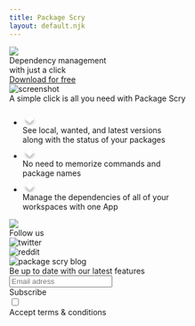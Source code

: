 ```yaml
---
title: Package Scry
layout: default.njk
---
```


<div id="first-view-container">
  <div id="first-view-side">
    <div id="first-view-logo">
      <img src="/img/logo.png" />
    </div>
    <div id="first-view-slogen">
      Dependency management 
      <br /> with just a click
    </div>
    <div id="first-view-button-container">
      <a id="first-view-button" class="button" href="/download">
        Download for free
      </a>
    </div>
  </div>
  <div id="first-view-image">
    <img src="/img/screenshot.png" alt="screenshot" />
  </div>
</div>

<div id="second-view-text">
  A simple click is all you need with Package Scry
</div>

<div id="second-view-container">
  <ul id="second-view-features">
    <li class="second-view-feature">
      <div class="list-icon">
        <svg width="26" height="26" viewBox="0 0 27 16" fill="none" xmlns="http://www.w3.org/2000/svg">
          <g filter="url(#filter1_d)">
            <rect x="4.47656" y="9" width="12" height="12" transform="rotate(-45 4.47656 9)" fill="white" />
          </g>
          <defs>
            <filter id="filter1_d" x="0.476562" y="0.514648" width="24.9706" height="24.9706" filterUnits="userSpaceOnUse"
              color-interpolation-filters="sRGB">
              <feFlood flood-opacity="0" result="BackgroundImageFix" />
              <feColorMatrix in="SourceAlpha" type="matrix" values="0 0 0 0 0 0 0 0 0 0 0 0 0 0 0 0 0 0 127 0" />
              <feOffset dy="4" />
              <feGaussianBlur stdDeviation="2" />
              <feColorMatrix type="matrix" values="0 0 0 0 0 0 0 0 0 0 0 0 0 0 0 0 0 0 0.25 0" />
              <feBlend mode="normal" in2="BackgroundImageFix" result="effect1_dropShadow" />
              <feBlend mode="normal" in="SourceGraphic" in2="effect1_dropShadow" result="shape" />
            </filter>
          </defs>
        </svg>
      </div>
      <div class="list-text">
        See local, wanted, and latest versions
        <br />along with the status of your packages
      </div>
    </li>
    <li class="second-view-feature">
      <div class="list-icon">
        <svg width="26" height="26" viewBox="0 0 27 16" fill="none" xmlns="http://www.w3.org/2000/svg">
          <g filter="url(#filter1_d)">
            <rect x="4.47656" y="9" width="12" height="12" transform="rotate(-45 4.47656 9)" fill="white" />
          </g>
          <defs>
            <filter id="filter1_d" x="0.476562" y="0.514648" width="24.9706" height="24.9706" filterUnits="userSpaceOnUse"
              color-interpolation-filters="sRGB">
              <feFlood flood-opacity="0" result="BackgroundImageFix" />
              <feColorMatrix in="SourceAlpha" type="matrix" values="0 0 0 0 0 0 0 0 0 0 0 0 0 0 0 0 0 0 127 0" />
              <feOffset dy="4" />
              <feGaussianBlur stdDeviation="2" />
              <feColorMatrix type="matrix" values="0 0 0 0 0 0 0 0 0 0 0 0 0 0 0 0 0 0 0.25 0" />
              <feBlend mode="normal" in2="BackgroundImageFix" result="effect1_dropShadow" />
              <feBlend mode="normal" in="SourceGraphic" in2="effect1_dropShadow" result="shape" />
            </filter>
          </defs>
        </svg>
      </div>
      <div class="list-text">
      No need to memorize commands and
      <br />package names
      </div>
    </li>
    <li class="second-view-feature">
      <div class="list-icon">
        <svg width="26" height="26" viewBox="0 0 27 16" fill="none" xmlns="http://www.w3.org/2000/svg">
          <g filter="url(#filter1_d)">
            <rect x="4.47656" y="9" width="12" height="12" transform="rotate(-45 4.47656 9)" fill="white" />
          </g>
          <defs>
            <filter id="filter1_d" x="0.476562" y="0.514648" width="24.9706" height="24.9706" filterUnits="userSpaceOnUse"
              color-interpolation-filters="sRGB">
              <feFlood flood-opacity="0" result="BackgroundImageFix" />
              <feColorMatrix in="SourceAlpha" type="matrix" values="0 0 0 0 0 0 0 0 0 0 0 0 0 0 0 0 0 0 127 0" />
              <feOffset dy="4" />
              <feGaussianBlur stdDeviation="2" />
              <feColorMatrix type="matrix" values="0 0 0 0 0 0 0 0 0 0 0 0 0 0 0 0 0 0 0.25 0" />
              <feBlend mode="normal" in2="BackgroundImageFix" result="effect1_dropShadow" />
              <feBlend mode="normal" in="SourceGraphic" in2="effect1_dropShadow" result="shape" />
            </filter>
          </defs>
        </svg>
      </div>
      <div class="list-text">
        Manage the dependencies of all of your
        <br />workspaces with one App
      </div>
    </li>
  
  </ul>
  
  <div id="second-view-image">
    <img src="/img/screenshot.png" />
  </div>
</div>

<div id="third-view-border">
</div>
<div id="third-view-container">
  <div id="third-view-follows">
    <div id="social-header">
      Follow us
    </div>
    <div class="social-icon">
      <img src="/img/twitter.png" alt="twitter" />
    </div>
    <div class="social-icon">
      <img src="/img/reddit.png" alt="reddit" />
    </div>
    <div class="social-icon">
      <img src="/img/logo_256.png" alt="package scry blog" />
    </div>
  </div>
  <div id="third-view-separator">
  </div>
  <div id="third-view-subscribe">
    <div id="subscribe-text">
      Be up to date with our latest features
    </div>
    <div id="subscribe-input-container">
      <input type="email" id="subscribe-input" placeholder="Email adress" />
      <div id="subscribe-button" class="button">
        Subscribe
      </div>
    </div>
    <div id="subscribe-checkbox-container">
      <input type="checkbox" id="subscribe-checkbox" />
      <div id="subscribe-terms">
        Accept terms & conditions
      </div>
    </div>
  </div>
</div>